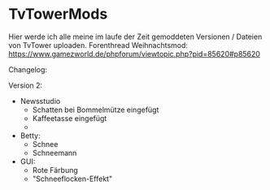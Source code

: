# TvTowerMods
Hier werde ich alle meine im laufe der Zeit gemoddeten Versionen / Dateien von TvTower uploaden.
Forenthread Weihnachtsmod:
https://www.gamezworld.de/phpforum/viewtopic.php?pid=85620#p85620

Changelog:

Version 2:
+ Newsstudio
	+ Schatten bei Bommelmütze eingefügt
	+ Kaffeetasse eingefügt
	+ 
+ Betty:
	+ Schnee
	+ Schneemann
+ GUI:
	+ Rote Färbung
	+ "Schneeflocken-Effekt"
